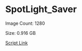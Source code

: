 # SpotLight_Saver

Image Count: 1280

Size: 0.916 GB

[Script Link](https://github.com/liuyal/Archive/blob/master/Python/Utilities/Miscellaneous/spotlight_saver.py)